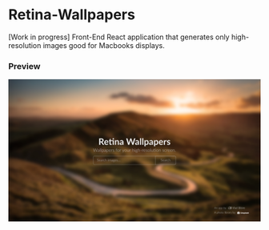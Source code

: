 # Retina-Wallpapers
[Work in progress] Front-End React application that generates only high-resolution images good for Macbooks displays. 

### Preview
![](preview.png)
